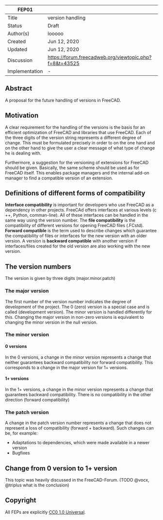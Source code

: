 
| FEP01             |                                                                               |
|-------------------|-------------------------------------------------------------------------------|
| Title             | version handling                                                              |
| Status            | Draft                                                                         |
| Author(s)         | looooo                                                                        |
| Created           | Jun 12, 2020                                                                  |
| Updated           | Jun 12, 2020                                                                  |
| Discussion        | https://forum.freecadweb.org/viewtopic.php?f=8&t=43525                        |
| Implementation    | -                                                                             |


## Abstract

A proposal for the future handling of versions in FreeCAD. 

## Motivation

A clear requirement for the handling of the versions is the basis for an efficient optimization of FreeCAD and libraries that use FreeCAD. Each of the three digits of the version string represents a different degree of change. This must be formulated precisely in order to  on the one hand and on the other hand to give the user a clear message of what type of change he is dealing with.

Furthermore, a suggestion for the versioning of extensions for FreeCAD should be given. Basically, the same scheme should be used as for FreeCAD itself. This enables package managers and the internal add-on manager to find a compatible version of an extension.


## Definitions of different forms of compatibility

__Interface compatibility__ is important for developers who use FreeCAD as a dependency in other projects. FreeCAd offers interfaces at various levels (c ++, Python, comman-line). All of these interfaces can be handled in the same way using the version number.
The __file compatibility__ is the compatibility of different versions for opening FreeCAD files (.FCstd).
__Forward compatible__ is the term used to describe changes which guarantee the compatibility of files or interfaces for the new version with an older version.
A version is __backward compatible__ with another version if interfaces/files created for the old version are also working with the new version.

## The version numbers

The version is given by three digits (major.minor.patch)

### The major version

The first number of the version number indicates the degree of development of the project. The 0 (zero) version is a special case and is called (development version). The minor version is handled differently for this. Changing the major version in non-zero versions is equivalent to changing the minor version in the null version.

### The minor version

#### 0 versions

In the 0 versions, a change in the minor version represents a change that neither guarantees backward compatibility nor forward compatibility. This corresponds to a change in the major version for 1+ versions.

#### 1+ versions

In the 1+ versions, a change in the minor version represents a change that guarantees backward compatibility. There is no compatibility in the other direction (forward compatibility)


### The patch version

A change in the patch version number represents a change that does not represent a loss of compatibility (forward + backward). Such changes can be, for example:

- Adaptations to dependencies, which were made available in a newer version
- Bugfixes

## Change from 0 version to 1+ version

This topic was heavily discussed in the FreeCAD-Forum. (TODO @vocx, @triplus what is the conclusion)

## Copyright

All FEPs are explicitly [CC0 1.0 Universal](https://creativecommons.org/publicdomain/zero/1.0/).
